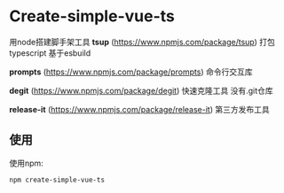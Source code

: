 # Create-simple-vue-ts
用node搭建脚手架工具 
**tsup** (https://www.npmjs.com/package/tsup)  打包typescript 基于esbuild 

**prompts** (https://www.npmjs.com/package/prompts)   命令行交互库

**degit** (https://www.npmjs.com/package/degit)   快速克隆工具 没有.git仓库

**release-it** (https://www.npmjs.com/package/release-it)  第三方发布工具

## 使用
使用npm:
```sh
npm create-simple-vue-ts
```